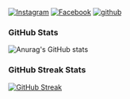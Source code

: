 [![Instagram](https://img.shields.io/badge/AUT"-%23E4405F.svg?style=for-the-badge&logo=Instagram&logoColor=white)](https://www.instagram.com/a_u_t_aut/)
[![Facebook](https://img.shields.io/badge/Autsada_Wiriya-1877F2?style=for-the-badge&logo=facebook&logoColor=white)](https://www.facebook.com/Autsada.AiHUiGHT/)
[![github](https://img.shields.io/badge/AUTSADAWIRIYA-12100E.svg?style=for-the-badge&logo=github&logoColor=white)](https://github.com/AutsadaWiriya)


### GitHub Stats
![Anurag's GitHub stats](https://github-readme-stats.vercel.app/api?username=AutsadaWiriya&show_icons=true&theme=onedark)

### GitHub Streak Stats
[![GitHub Streak](http://github-readme-streak-stats.herokuapp.com?user=AutsadaWiriya&theme=dark&hide_border=true&date_format=j%20M%5B%20Y%5D)](https://git.io/streak-stats)
